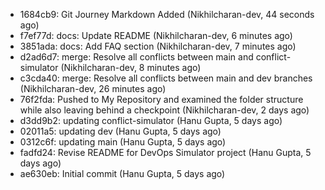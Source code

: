- 1684cb9: Git Journey Markdown Added (Nikhilcharan-dev, 44 seconds ago)
- f7ef77d: docs: Update README (Nikhilcharan-dev, 6 minutes ago)
- 3851ada: docs: Add FAQ section (Nikhilcharan-dev, 7 minutes ago)
- d2ad6d7: merge: Resolve all conflicts between main and conflict-simulator (Nikhilcharan-dev, 8 minutes ago)
- c3cda40: merge: Resolve all conflicts between main and dev branches (Nikhilcharan-dev, 26 minutes ago)
- 76f2fda: Pushed to My Repository and examined the folder structure while also leaving behind a checkpoint (Nikhilcharan-dev, 2 days ago)
- d3dd9b2: updating conflict-simulator (Hanu Gupta, 5 days ago)
- 02011a5: updating dev (Hanu Gupta, 5 days ago)
- 0312c6f: updating main (Hanu Gupta, 5 days ago)
- fadfd24: Revise README for DevOps Simulator project (Hanu Gupta, 5 days ago)
- ae630eb: Initial commit (Hanu Gupta, 5 days ago)